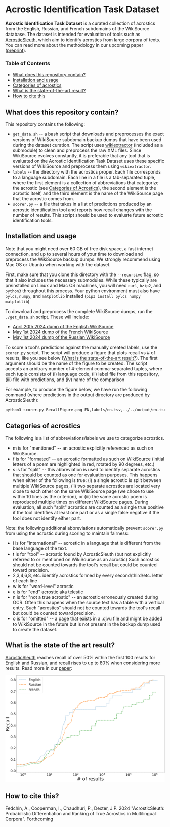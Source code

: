 # Acrostic Identification Task Dataset

**Acrostic Identification Task Dataset** is a curated collection of acrostics from the English, Russian, and French subdomains of the WikiSource database.
The dataset is intended for evaluation of tools such as [AcrosticSleuth](https://github.com/acrostics/acrostic-sleuth), which aim to identify acrostics from large corpora of texts.
You can read more about the methodology in our upcoming paper ([preprint]()).

### Table of Contents

- [What does this repository contain?](#what-does-this-repository-contain)
- [Installation and usage](#installation-and-usage)
- [Categories of acrostics](#categories-of-acrostics)
- [What is the state-of-the-art result?](#what-is-the-state-of-the-art-result)
- [How to cite this](#how-to-cite-this)

## What does this repository contain?

This repository contains the following:
- `get_data.sh` -- a bash script that downloads and preprocesses the exact versions of WikiSource subdomain backup dumps that have been used during the dataset curation.
The script uses [wikiextractor](https://github.com/acrostics/wikiextractor) (included as a submodule) to clean and preprocess the raw XML files.
Since WikiSource evolves constantly, it is preferable that any tool that is evaluated on the Acrostic Identification Task Dataset uses these specific versions of WikiSource and preprocess them using `wikiextractor`.
- `labels` -- the directory with the acrostics proper.
Each file corresponds to a language subdomain.
Each line in a file is a tab-separated tuple, where the first element
is a collection of abbreviations that categorize the acrostic (see [Categories of Acrostics](#categories-of-acrostics)), the second element is the acrostic itself, 
and the third element is the name of the WikiSource page that the acrostic comes from.
- `scorer.py` -- a file that takes in a list of predictions produced by an acrostic identification tool and reports how recall changes with the number of results.
This script should be used to evaluate future acrostic identification tools.

## Installation and usage

Note that you might need over 60 GB of free disk space, a fast internet connection, and up to several hours of your time to download and preprocess the WikiSource backup dumps.
We strongly recommend using Mac OS or Ubuntu when working with the dataset.

First, make sure that you clone this directory with the `--recursive` flag, so that it also includes the necessary submodules.
While these typically are preinstalled on Linux and Mac OS machines, you will need `curl`, `bzip2`, and `python3` throughout this process.
Your python environment must also have `pylcs`, `numpy`, and `matplotlib` installed (`pip3 install pylcs numpy matplotlib`)

To download and preprocess the complete WikiSource dumps, run the `./get_data.sh` script.
These will include:
- [April 20th 2024 dump of the English WikiSource](https://dumps.wikimedia.org/enwikisource/20240420/enwikisource-20240420-pages-meta-current.xml.bz2)
- [May 1st 2024 dump of the French WikiSource](https://dumps.wikimedia.org/frwikisource/20240501/frwikisource-20240501-pages-meta-current.xml.bz2)
- [May 1st 2024 dump of the Russian WikiSource](https://dumps.wikimedia.org/ruwikisource/20240501/ruwikisource-20240501-pages-meta-current.xml.bz2)

To score a tool's predictions against the manually created labels, use the `scorer.py` script.
The script will produce a figure that plots recall vs # of results, like you see below ([What is the state-of-the-art result?](#what-is-the-state-of-the-art-result)).
The first argument should be the name of the figure to be created.
The script accepts an arbitrary number of 4-element comma-separated tuples, where each tuple consists of 
(i) language code, (ii) label file from this repository, (iii) file with predictions, and (iv) name of the comparison

For example, to produce the figure below, we have run the following command (where predictions in the output directory are produced by AcrosticSleuth):

```bash
python3 scorer.py RecallFigure.png EN,labels/en.tsv,../../output/en.tsv,English RU,labels/ru.tsv,../../output/ru.tsv,Russian FR,labels/fr.tsv,../../output/fr.tsv,French
```

## Categories of acrostics

The following is a list of abbreviations/labels we use to categorize acrostics.

- m is for "mentioned" -- an acrostic explicitly referenced as such on WikiSource.
- f is for "formated" -- an acrostic formatted as such on WikiSource (initial letters of a poem are highlighted in red, rotated by 90 degrees, etc.) 
- s is for "split" -- this abbreviation is used to identify separate acrostics that should be counted as one for evaluation purposes.
This happens when either of the following is true:
(i) a single acrostic is split between multiple WikiSource pages,
(ii) two separate acrostics are located very close to each other on the same WikiSource page (we chose to use within 10 lines as the criterion), or
(iii) the same acrostic poem is reproduced multiple times on different WikiSource pages. 
During evaluation, all such "split" acrostics are counted as a single true positive if the tool identifies at least one part or as a single false negative if the tool does not identify either part.

Note: the following additional abbreviations automatically prevent `scorer.py` from using the acrostic during scoring to maintain fairness:
- i is for "international" -- acrostic in a language that is different from the base language of the text. 
- t is for "tool" -- acrostic found by AcrosticSleuth (but not explicitly referred to or mentioned on WikiSource as an acrostic)
Such acrostics should not be counted towards the tool's recall but could be counted toward precision.
- 2,3,4,6,8, etc. identify acrostics formed by every second/third/etc. letter of each line
- w is for "word-level" acrostic
- e is for "end" acrostic aka telestic
- n is for "not a true acrostic" -- an acrostic erroneously created during OCR.
Often this happens when the source text has a table with a vertical entry.
Such "acrostics" should not be counted towards the tool's recall but could be counted toward precision.
- o is for "omitted" -- a page that exists in a .djvu file and might be added to WikiSource in the future but is not present in the backup dump used to create the dataset.

## What is the state of the art result?

[AcrosticSleuth](https://github.com/acrostics/acrostic-sleuth) reaches recall of over 50% within the first 100 results for English and Russian, and recall rises to up to 80% when considering more results.
Read more in our [paper]():

![](RecallFigure.svg)

## How to cite this?

Fedchin, A., Cooperman, I., Chaudhuri, P., Dexter, J.P. 2024 "AcrosticSleuth: Probabilistic Differentiation and Ranking of True Acrostics in Multilingual Corpora". Forthcoming
